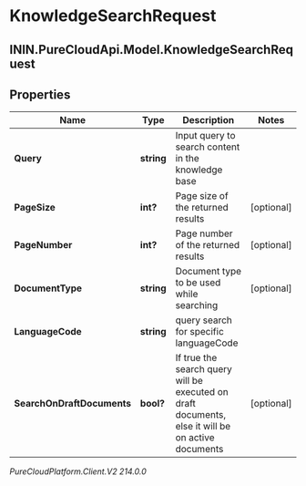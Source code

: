 # KnowledgeSearchRequest

## ININ.PureCloudApi.Model.KnowledgeSearchRequest

## Properties

|Name | Type | Description | Notes|
|------------ | ------------- | ------------- | -------------|
| **Query** | **string** | Input query to search content in the knowledge base | |
| **PageSize** | **int?** | Page size of the returned results | [optional] |
| **PageNumber** | **int?** | Page number of the returned results | [optional] |
| **DocumentType** | **string** | Document type to be used while searching | [optional] |
| **LanguageCode** | **string** | query search for specific languageCode | |
| **SearchOnDraftDocuments** | **bool?** | If true the search query will be executed on draft documents, else it will be on active documents | [optional] |



_PureCloudPlatform.Client.V2 214.0.0_

